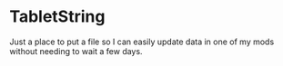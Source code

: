 # TabletString
Just a place to put a file so I can easily update data in one of my mods without needing to wait a few days.
